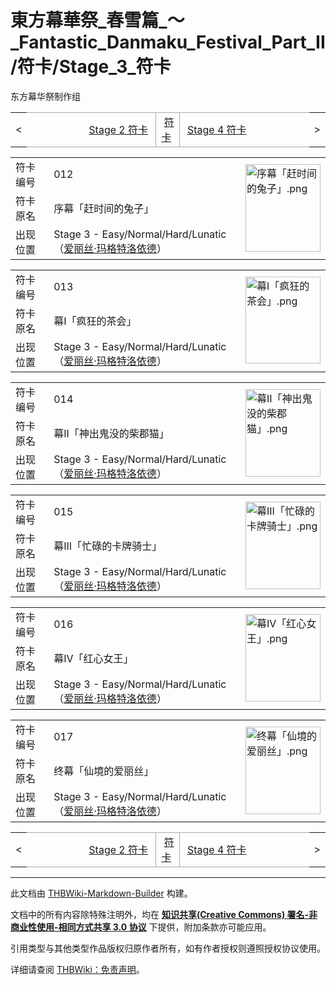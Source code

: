 # 東方幕華祭_春雪篇_～_Fantastic_Danmaku_Festival_Part_II/符卡/Stage_3_符卡

<!-- source html: G:\repos\THBWiki-Markdown-Builder\THBWikiMarkdown\Temp\main\4\48\ns0%3A%E6%9D%B1%E6%96%B9%E5%B9%95%E8%8F%AF%E7%A5%AD_%E6%98%A5%E9%9B%AA%E7%AF%87_%EF%BD%9E_Fantastic_Danmaku_Festival_Part_II%2F%E7%AC%A6%E5%8D%A1%2FStage_3_%E7%AC%A6%E5%8D%A1.html -->

东方幕华祭制作组

<center>

<table>
<tbody><tr>
<td>&lt;
</td>
<td style="border-top: 1px solid #aaaaaa; border-bottom: 1px solid #aaaaaa; width: 50%; text-align: right"><a href="./東方幕華祭_春雪篇_～_Fantastic_Danmaku_Festival_Part_II-符卡-Stage_2_符卡.md" title="東方幕華祭 春雪篇 ～ Fantastic Danmaku Festival Part II/符卡/Stage 2 符卡">Stage 2 符卡</a>&#160;
</td>
<td style="text-align: center; border-left: 1px solid #aaaaaa; border-right: 1px solid #aaaaaa; border-top: 1px solid #aaaaaa; border-bottom: 1px solid #aaaaaa;">&#160;<a href="./東方幕華祭_春雪篇_～_Fantastic_Danmaku_Festival_Part_II-符卡.md" title="東方幕華祭 春雪篇 ～ Fantastic Danmaku Festival Part II/符卡">符卡</a>&#160;
</td>
<td style="border-top: 1px solid #aaaaaa; border-bottom: 1px solid #aaaaaa; width: 50%; text-align: left">&#160;<a href="./東方幕華祭_春雪篇_～_Fantastic_Danmaku_Festival_Part_II-符卡-Stage_4_符卡.md" title="東方幕華祭 春雪篇 ～ Fantastic Danmaku Festival Part II/符卡/Stage 4 符卡">Stage 4 符卡</a>
</td>
<td>&gt;
</td></tr></tbody></table>

  
</center>
  
  

  


<table>
<tbody><tr><td width="80">符卡编号</td><td width="400">012</td><td rowspan="3" width="120"><a href="./文件-序幕「赶时间的兔子」.png.md" class="image"><img alt="序幕「赶时间的兔子」.png" src="https://upload.thwiki.cc/thumb/4/49/%E5%BA%8F%E5%B9%95%E3%80%8C%E8%B5%B6%E6%97%B6%E9%97%B4%E7%9A%84%E5%85%94%E5%AD%90%E3%80%8D.png/120px-%E5%BA%8F%E5%B9%95%E3%80%8C%E8%B5%B6%E6%97%B6%E9%97%B4%E7%9A%84%E5%85%94%E5%AD%90%E3%80%8D.png" decoding="async" loading="lazy" width="120" height="140" srcset="https://upload.thwiki.cc/thumb/4/49/%E5%BA%8F%E5%B9%95%E3%80%8C%E8%B5%B6%E6%97%B6%E9%97%B4%E7%9A%84%E5%85%94%E5%AD%90%E3%80%8D.png/180px-%E5%BA%8F%E5%B9%95%E3%80%8C%E8%B5%B6%E6%97%B6%E9%97%B4%E7%9A%84%E5%85%94%E5%AD%90%E3%80%8D.png 1.5x, https://upload.thwiki.cc/thumb/4/49/%E5%BA%8F%E5%B9%95%E3%80%8C%E8%B5%B6%E6%97%B6%E9%97%B4%E7%9A%84%E5%85%94%E5%AD%90%E3%80%8D.png/240px-%E5%BA%8F%E5%B9%95%E3%80%8C%E8%B5%B6%E6%97%B6%E9%97%B4%E7%9A%84%E5%85%94%E5%AD%90%E3%80%8D.png 2x" data-file-width="577" data-file-height="672"></a></td></tr>
<tr><td>符卡原名</td><td>序幕「赶时间的兔子」</td></tr><tr><td>出现位置</td><td>Stage 3 - Easy/Normal/Hard/Lunatic（<a href="./爱丽丝·玛格特洛依德.md" title="爱丽丝·玛格特洛依德">爱丽丝·玛格特洛依德</a>）</td></tr></tbody></table>


  
  

  


<table>
<tbody><tr><td width="80">符卡编号</td><td width="400">013</td><td rowspan="3" width="120"><a href="./文件-幕I「疯狂的茶会」.png.md" class="image"><img alt="幕I「疯狂的茶会」.png" src="https://upload.thwiki.cc/thumb/2/29/%E5%B9%95I%E3%80%8C%E7%96%AF%E7%8B%82%E7%9A%84%E8%8C%B6%E4%BC%9A%E3%80%8D.png/120px-%E5%B9%95I%E3%80%8C%E7%96%AF%E7%8B%82%E7%9A%84%E8%8C%B6%E4%BC%9A%E3%80%8D.png" decoding="async" loading="lazy" width="120" height="139" srcset="https://upload.thwiki.cc/thumb/2/29/%E5%B9%95I%E3%80%8C%E7%96%AF%E7%8B%82%E7%9A%84%E8%8C%B6%E4%BC%9A%E3%80%8D.png/180px-%E5%B9%95I%E3%80%8C%E7%96%AF%E7%8B%82%E7%9A%84%E8%8C%B6%E4%BC%9A%E3%80%8D.png 1.5x, https://upload.thwiki.cc/thumb/2/29/%E5%B9%95I%E3%80%8C%E7%96%AF%E7%8B%82%E7%9A%84%E8%8C%B6%E4%BC%9A%E3%80%8D.png/240px-%E5%B9%95I%E3%80%8C%E7%96%AF%E7%8B%82%E7%9A%84%E8%8C%B6%E4%BC%9A%E3%80%8D.png 2x" data-file-width="579" data-file-height="672"></a></td></tr>
<tr><td>符卡原名</td><td>幕I「疯狂的茶会」</td></tr><tr><td>出现位置</td><td>Stage 3 - Easy/Normal/Hard/Lunatic（<a href="./爱丽丝·玛格特洛依德.md" title="爱丽丝·玛格特洛依德">爱丽丝·玛格特洛依德</a>）</td></tr></tbody></table>


  
  

  


<table>
<tbody><tr><td width="80">符卡编号</td><td width="400">014</td><td rowspan="3" width="120"><a href="./文件-幕II「神出鬼没的柴郡猫」.png.md" class="image"><img alt="幕II「神出鬼没的柴郡猫」.png" src="https://upload.thwiki.cc/thumb/9/98/%E5%B9%95II%E3%80%8C%E7%A5%9E%E5%87%BA%E9%AC%BC%E6%B2%A1%E7%9A%84%E6%9F%B4%E9%83%A1%E7%8C%AB%E3%80%8D.png/120px-%E5%B9%95II%E3%80%8C%E7%A5%9E%E5%87%BA%E9%AC%BC%E6%B2%A1%E7%9A%84%E6%9F%B4%E9%83%A1%E7%8C%AB%E3%80%8D.png" decoding="async" loading="lazy" width="120" height="140" srcset="https://upload.thwiki.cc/thumb/9/98/%E5%B9%95II%E3%80%8C%E7%A5%9E%E5%87%BA%E9%AC%BC%E6%B2%A1%E7%9A%84%E6%9F%B4%E9%83%A1%E7%8C%AB%E3%80%8D.png/180px-%E5%B9%95II%E3%80%8C%E7%A5%9E%E5%87%BA%E9%AC%BC%E6%B2%A1%E7%9A%84%E6%9F%B4%E9%83%A1%E7%8C%AB%E3%80%8D.png 1.5x, https://upload.thwiki.cc/thumb/9/98/%E5%B9%95II%E3%80%8C%E7%A5%9E%E5%87%BA%E9%AC%BC%E6%B2%A1%E7%9A%84%E6%9F%B4%E9%83%A1%E7%8C%AB%E3%80%8D.png/240px-%E5%B9%95II%E3%80%8C%E7%A5%9E%E5%87%BA%E9%AC%BC%E6%B2%A1%E7%9A%84%E6%9F%B4%E9%83%A1%E7%8C%AB%E3%80%8D.png 2x" data-file-width="578" data-file-height="672"></a></td></tr>
<tr><td>符卡原名</td><td>幕II「神出鬼没的柴郡猫」</td></tr><tr><td>出现位置</td><td>Stage 3 - Easy/Normal/Hard/Lunatic（<a href="./爱丽丝·玛格特洛依德.md" title="爱丽丝·玛格特洛依德">爱丽丝·玛格特洛依德</a>）</td></tr></tbody></table>


  
  

  


<table>
<tbody><tr><td width="80">符卡编号</td><td width="400">015</td><td rowspan="3" width="120"><a href="./文件-幕III「忙碌的卡牌骑士」.png.md" class="image"><img alt="幕III「忙碌的卡牌骑士」.png" src="https://upload.thwiki.cc/thumb/2/2b/%E5%B9%95III%E3%80%8C%E5%BF%99%E7%A2%8C%E7%9A%84%E5%8D%A1%E7%89%8C%E9%AA%91%E5%A3%AB%E3%80%8D.png/120px-%E5%B9%95III%E3%80%8C%E5%BF%99%E7%A2%8C%E7%9A%84%E5%8D%A1%E7%89%8C%E9%AA%91%E5%A3%AB%E3%80%8D.png" decoding="async" loading="lazy" width="120" height="140" srcset="https://upload.thwiki.cc/thumb/2/2b/%E5%B9%95III%E3%80%8C%E5%BF%99%E7%A2%8C%E7%9A%84%E5%8D%A1%E7%89%8C%E9%AA%91%E5%A3%AB%E3%80%8D.png/180px-%E5%B9%95III%E3%80%8C%E5%BF%99%E7%A2%8C%E7%9A%84%E5%8D%A1%E7%89%8C%E9%AA%91%E5%A3%AB%E3%80%8D.png 1.5x, https://upload.thwiki.cc/thumb/2/2b/%E5%B9%95III%E3%80%8C%E5%BF%99%E7%A2%8C%E7%9A%84%E5%8D%A1%E7%89%8C%E9%AA%91%E5%A3%AB%E3%80%8D.png/240px-%E5%B9%95III%E3%80%8C%E5%BF%99%E7%A2%8C%E7%9A%84%E5%8D%A1%E7%89%8C%E9%AA%91%E5%A3%AB%E3%80%8D.png 2x" data-file-width="577" data-file-height="672"></a></td></tr>
<tr><td>符卡原名</td><td>幕III「忙碌的卡牌骑士」</td></tr><tr><td>出现位置</td><td>Stage 3 - Easy/Normal/Hard/Lunatic（<a href="./爱丽丝·玛格特洛依德.md" title="爱丽丝·玛格特洛依德">爱丽丝·玛格特洛依德</a>）</td></tr></tbody></table>


  
  

  


<table>
<tbody><tr><td width="80">符卡编号</td><td width="400">016</td><td rowspan="3" width="120"><a href="./文件-幕IV「红心女王」.png.md" class="image"><img alt="幕IV「红心女王」.png" src="https://upload.thwiki.cc/thumb/1/12/%E5%B9%95IV%E3%80%8C%E7%BA%A2%E5%BF%83%E5%A5%B3%E7%8E%8B%E3%80%8D.png/120px-%E5%B9%95IV%E3%80%8C%E7%BA%A2%E5%BF%83%E5%A5%B3%E7%8E%8B%E3%80%8D.png" decoding="async" loading="lazy" width="120" height="140" srcset="https://upload.thwiki.cc/thumb/1/12/%E5%B9%95IV%E3%80%8C%E7%BA%A2%E5%BF%83%E5%A5%B3%E7%8E%8B%E3%80%8D.png/180px-%E5%B9%95IV%E3%80%8C%E7%BA%A2%E5%BF%83%E5%A5%B3%E7%8E%8B%E3%80%8D.png 1.5x, https://upload.thwiki.cc/thumb/1/12/%E5%B9%95IV%E3%80%8C%E7%BA%A2%E5%BF%83%E5%A5%B3%E7%8E%8B%E3%80%8D.png/240px-%E5%B9%95IV%E3%80%8C%E7%BA%A2%E5%BF%83%E5%A5%B3%E7%8E%8B%E3%80%8D.png 2x" data-file-width="577" data-file-height="672"></a></td></tr>
<tr><td>符卡原名</td><td>幕IV「红心女王」</td></tr><tr><td>出现位置</td><td>Stage 3 - Easy/Normal/Hard/Lunatic（<a href="./爱丽丝·玛格特洛依德.md" title="爱丽丝·玛格特洛依德">爱丽丝·玛格特洛依德</a>）</td></tr></tbody></table>


  
  

  


<table>
<tbody><tr><td width="80">符卡编号</td><td width="400">017</td><td rowspan="3" width="120"><a href="./文件-终幕「仙境的爱丽丝」.png.md" class="image"><img alt="终幕「仙境的爱丽丝」.png" src="https://upload.thwiki.cc/thumb/2/2b/%E7%BB%88%E5%B9%95%E3%80%8C%E4%BB%99%E5%A2%83%E7%9A%84%E7%88%B1%E4%B8%BD%E4%B8%9D%E3%80%8D.png/120px-%E7%BB%88%E5%B9%95%E3%80%8C%E4%BB%99%E5%A2%83%E7%9A%84%E7%88%B1%E4%B8%BD%E4%B8%9D%E3%80%8D.png" decoding="async" loading="lazy" width="120" height="140" srcset="https://upload.thwiki.cc/thumb/2/2b/%E7%BB%88%E5%B9%95%E3%80%8C%E4%BB%99%E5%A2%83%E7%9A%84%E7%88%B1%E4%B8%BD%E4%B8%9D%E3%80%8D.png/180px-%E7%BB%88%E5%B9%95%E3%80%8C%E4%BB%99%E5%A2%83%E7%9A%84%E7%88%B1%E4%B8%BD%E4%B8%9D%E3%80%8D.png 1.5x, https://upload.thwiki.cc/thumb/2/2b/%E7%BB%88%E5%B9%95%E3%80%8C%E4%BB%99%E5%A2%83%E7%9A%84%E7%88%B1%E4%B8%BD%E4%B8%9D%E3%80%8D.png/240px-%E7%BB%88%E5%B9%95%E3%80%8C%E4%BB%99%E5%A2%83%E7%9A%84%E7%88%B1%E4%B8%BD%E4%B8%9D%E3%80%8D.png 2x" data-file-width="577" data-file-height="672"></a></td></tr>
<tr><td>符卡原名</td><td>终幕「仙境的爱丽丝」</td></tr><tr><td>出现位置</td><td>Stage 3 - Easy/Normal/Hard/Lunatic（<a href="./爱丽丝·玛格特洛依德.md" title="爱丽丝·玛格特洛依德">爱丽丝·玛格特洛依德</a>）</td></tr></tbody></table>


<center>

<table>
<tbody><tr>
<td>&lt;
</td>
<td style="border-top: 1px solid #aaaaaa; border-bottom: 1px solid #aaaaaa; width: 50%; text-align: right"><a href="./東方幕華祭_春雪篇_～_Fantastic_Danmaku_Festival_Part_II-符卡-Stage_2_符卡.md" title="東方幕華祭 春雪篇 ～ Fantastic Danmaku Festival Part II/符卡/Stage 2 符卡">Stage 2 符卡</a>&#160;
</td>
<td style="text-align: center; border-left: 1px solid #aaaaaa; border-right: 1px solid #aaaaaa; border-top: 1px solid #aaaaaa; border-bottom: 1px solid #aaaaaa;">&#160;<a href="./東方幕華祭_春雪篇_～_Fantastic_Danmaku_Festival_Part_II-符卡.md" title="東方幕華祭 春雪篇 ～ Fantastic Danmaku Festival Part II/符卡">符卡</a>&#160;
</td>
<td style="border-top: 1px solid #aaaaaa; border-bottom: 1px solid #aaaaaa; width: 50%; text-align: left">&#160;<a href="./東方幕華祭_春雪篇_～_Fantastic_Danmaku_Festival_Part_II-符卡-Stage_4_符卡.md" title="東方幕華祭 春雪篇 ～ Fantastic Danmaku Festival Part II/符卡/Stage 4 符卡">Stage 4 符卡</a>
</td>
<td>&gt;
</td></tr></tbody></table>

  
</center>






---

此文档由 [THBWiki-Markdown-Builder](https://github.com/Delsin-Yu/THBWiki-Markdown-Builder) 构建。

文档中的所有内容除特殊注明外，均在 [**知识共享(Creative Commons) 署名-非商业性使用-相同方式共享 3.0 协议**](https://creativecommons.org/licenses/by-sa/3.0/deed.zh-hans) 下提供，附加条款亦可能应用。

引用类型与其他类型作品版权归原作者所有，如有作者授权则遵照授权协议使用。

详细请查阅 [THBWiki：免责声明](https://thbwiki.cc/THBWiki:%E5%85%8D%E8%B4%A3%E5%A3%B0%E6%98%8E)。

